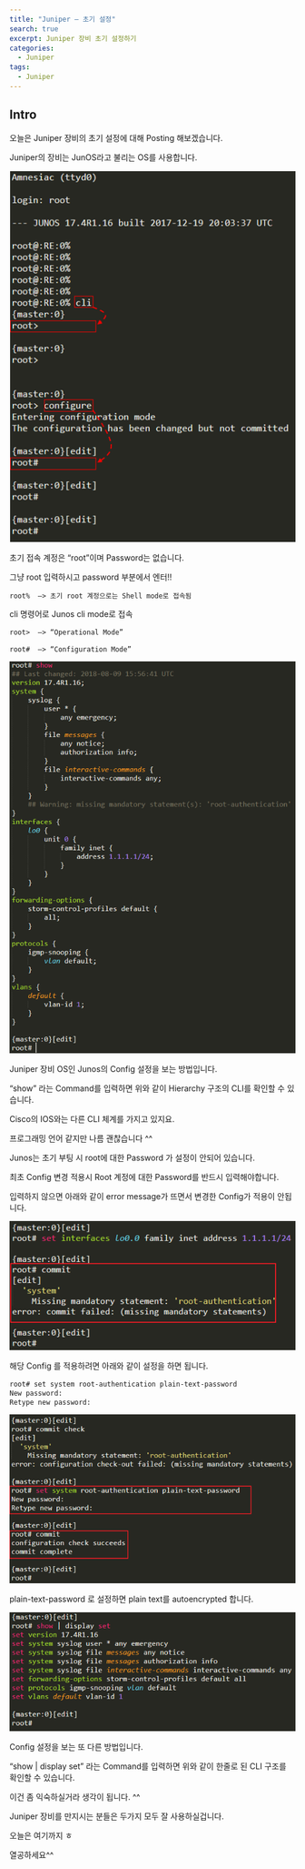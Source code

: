 ```yaml
---
title: "Juniper – 초기 설정"
search: true
excerpt: Juniper 장비 초기 설정하기
categories:
  - Juniper
tags:
  - Juniper
---
```


## Intro

오늘은 Juniper 장비의 초기 설정에 대해 Posting 해보겠습니다.

Juniper의 장비는 JunOS라고 불리는 OS를 사용합니다.

![Juniper – 초기 설정](/files/2018-08-16-Juniper-초기설정/1.png)

초기 접속 계정은 “root”이며  Password는 없습니다.

그냥 root 입력하시고 password 부분에서 엔터!!

```
root%  –> 초기 root 계정으로는 Shell mode로 접속됨
```

cli 명령어로 Junos cli mode로 접속

```
root>  –> “Operational Mode”
```
```
root#  –> “Configuration Mode”
```
![Juniper – 초기 설정](/files/2018-08-16-Juniper-초기설정/2.png)

Juniper 장비 OS인 Junos의 Config 설정을 보는 방법입니다.

“show” 라는 Command를 입력하면 위와 같이 Hierarchy 구조의 CLI를 확인할 수 있습니다.

Cisco의 IOS와는 다른 CLI 체계를 가지고 있지요.

프로그래밍 언어 같지만 나름 괜찮습니다 ^^

 

Junos는 초기 부팅 시 root에 대한 Password 가 설정이 안되어 있습니다.

최초 Config 변경 적용시 Root 계정에 대한 Password를 반드시 입력해야합니다.

입력하지 않으면 아래와 같이 error message가 뜨면서  변경한 Config가 적용이 안됩니다.

![Juniper – 초기 설정](/files/2018-08-16-Juniper-초기설정/3.png)

해당 Config 를 적용하려면 아래와 같이 설정을 하면 됩니다.

```
root# set system root-authentication plain-text-password
New password:
Retype new password:
```

![Juniper – 초기 설정](/files/2018-08-16-Juniper-초기설정/4.png)

plain-text-password 로 설정하면 plain text를 autoencrypted 합니다.

![Juniper – 초기 설정](/files/2018-08-16-Juniper-초기설정/5.png)

Config 설정을 보는 또 다른 방법입니다.

“show | display set” 라는 Command를 입력하면 위와 같이 한줄로 된 CLI 구조를 확인할 수 있습니다.

이건 좀 익숙하실거라 생각이 됩니다. ^^

Juniper 장비를 만지시는 분들은 두가지 모두 잘 사용하실겁니다.

오늘은 여기까지 ㅎ

열공하세요^^

 